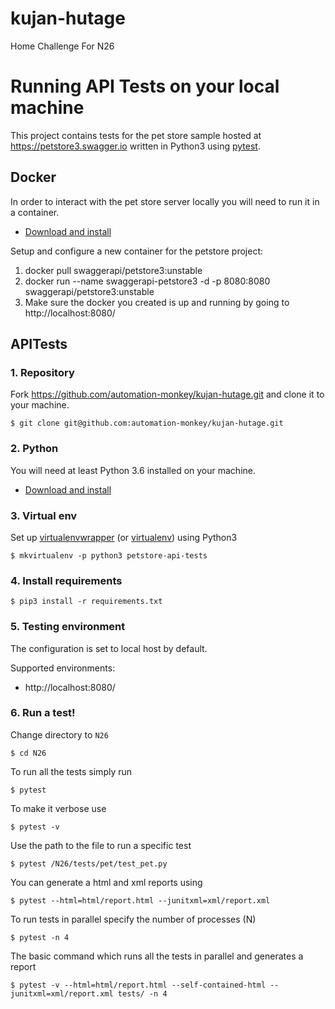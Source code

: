 # kujan-hutage
Home Challenge For N26




# Running API Tests on your local machine
This project contains tests for the pet store sample hosted at https://petstore3.swagger.io written in Python3 using [pytest](https://docs.pytest.org/).


## Docker
In order to interact with the pet store server locally you will need to run it in a container.
- [Download and install](https://www.docker.com/products/docker-desktop)

Setup and configure a new container for the petstore project:
1. docker pull swaggerapi/petstore3:unstable
2. docker run  --name swaggerapi-petstore3 -d -p 8080:8080 swaggerapi/petstore3:unstable
3. Make sure the docker you created is up and running by going to http://localhost:8080/


## APITests
### 1. Repository
Fork https://github.com/automation-monkey/kujan-hutage.git and clone it to your machine.

```$ git clone git@github.com:automation-monkey/kujan-hutage.git```

### 2. Python
You will need at least Python 3.6 installed on your machine.
- [Download and install](https://www.python.org/downloads/)

### 3. Virtual env
Set up [virtualenvwrapper](https://virtualenvwrapper.readthedocs.io/en/latest/install.html#basic-installation) (or [virtualenv](https://virtualenv.pypa.io/en/stable/installation.html)) using Python3

```$ mkvirtualenv -p python3 petstore-api-tests```

### 4. Install requirements

```$ pip3 install -r requirements.txt```

### 5. Testing environment

The configuration is set to local host by default.

Supported environments:
- http://localhost:8080/

### 6. Run a test!
Change directory to `N26`

```$ cd N26```

To run all the tests simply run

```$ pytest```

To make it verbose use

```$ pytest -v```

Use the path to the file to run a specific test 

```$ pytest /N26/tests/pet/test_pet.py```

You can generate a html and xml reports using

```$ pytest --html=html/report.html --junitxml=xml/report.xml```

To run tests in parallel specify the number of processes (N)

```$ pytest -n 4```

The basic command which runs all the tests in parallel and generates a report

```$ pytest -v --html=html/report.html --self-contained-html --junitxml=xml/report.xml tests/ -n 4```
